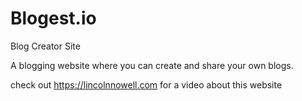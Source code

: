 # Blogest.io
Blog Creator Site

A blogging website where you can create and share your own blogs.

check out https://lincolnnowell.com for a video about this website
